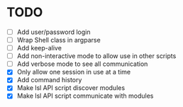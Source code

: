 # TODO
- [ ] Add user/password login
- [ ] Wrap Shell class in argparse
- [ ] Add keep-alive
- [ ] Add non-interactive mode to allow use in other scripts
- [ ] Add verbose mode to see all communication
- [x] Only allow one session in use at a time
- [x] Add command history
- [x] Make lsl API script discover modules
- [x] Make lsl API script communicate with modules
